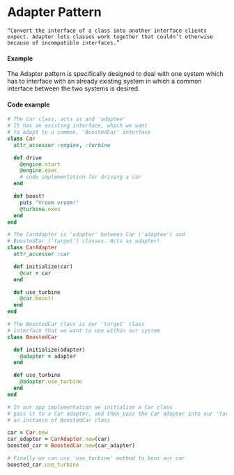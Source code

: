 # Adapter Pattern

```“Convert the interface of a class into another interface clients expect. Adapter lets classes work together that couldn’t otherwise because of incompatible interfaces.”```

#### Example

The Adapter pattern is specifically designed to deal with one system which has to interface with an already existing system in which a common interface between the two systems is desired.

#### Code example
```ruby
# The Car class, acts as and 'adaptee'
# It has an existing interface, which we want
# to adapt to a common, 'BoostedCar' interface
class Car
  attr_accessor :engine, :turbine

  def drive
    @engine.start
    @engine.exec
    # code implementation for driving a car
  end

  def boost!
    puts "Vroom vroom!"
    @turbine.exec
  end
end

# The CarAdapter is 'adapter' between Car ('adaptee') and
# BoostedCar ('target') classes. Acts as adapter!
class CarAdapter
  attr_accessor :car

  def initialize(car)
    @car = car
  end

  def use_turbine
    @car.boost!
  end
end

# The BoostedCar class is our 'target' class
# interface that we want to use within our system
class BoostedCar

  def initialize(adapter)
    @adapter = adapter
  end

  def use_turbine
    @adapter.use_turbine
  end
end

# In our app implementation we initialize a Car class
# pass it to a Car adapter, and then pass the Car adapter into our 'target'
# an instance of BoostedCar class

car = Car.new
car_adapter = CarAdapter.new(car)
boosted_car = BoostedCar.new(car_adapter)

# Finally we can use 'use_turbine' method to boos our car
boosted_car.use_turbine

```
